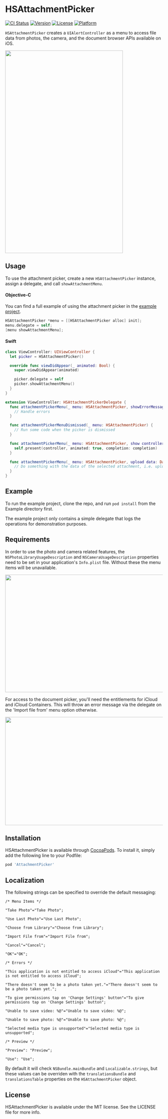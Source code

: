 # HSAttachmentPicker

[![CI Status](http://img.shields.io/travis/helpscout/HSAttachmentPicker.svg?style=flat)](https://travis-ci.org/helpscout/HSAttachmentPicker)
[![Version](https://img.shields.io/cocoapods/v/HSAttachmentPicker.svg?style=flat)](http://cocoapods.org/pods/HSAttachmentPicker)
[![License](https://img.shields.io/cocoapods/l/HSAttachmentPicker.svg?style=flat)](http://cocoapods.org/pods/HSAttachmentPicker)
[![Platform](https://img.shields.io/cocoapods/p/HSAttachmentPicker.svg?style=flat)](http://cocoapods.org/pods/HSAttachmentPicker)

`HSAttachmentPicker` creates a `UIAlertController` as a menu to access file data from photos, the camera, and the document browser APIs available on iOS.

<img src="https://github.com/helpscout/HSAttachmentPicker/raw/master/picker_preview.png" width="376" height="648">

## Usage

To use the attachment picker, create a new `HSAttachmentPicker` instance, assign a delegate, and call `showAttachmentMenu`.

#### Objective-C

You can find a full example of using the attachment picker in the [example project](Example).

```objective-c
HSAttachmentPicker *menu = [[HSAttachmentPicker alloc] init];
menu.delegate = self;
[menu showAttachmentMenu];
```

#### Swift

```swift
class ViewController: UIViewController {
  let picker = HSAttachmentPicker()

  override func viewDidAppear(_ animated: Bool) {
    super.viewDidAppear(animated)

    picker.delegate = self
    picker.showAttachmentMenu()
  }
}

extension ViewController: HSAttachmentPickerDelegate {
  func attachmentPickerMenu(_ menu: HSAttachmentPicker, showErrorMessage errorMessage: String) {
    // Handle errors
  }

  func attachmentPickerMenuDismissed(_ menu: HSAttachmentPicker) {
    // Run some code when the picker is dismissed
  }

  func attachmentPickerMenu(_ menu: HSAttachmentPicker, show controller: UIViewController, completion: (() -> Void)? = nil) {
    self.present(controller, animated: true, completion: completion)
  }

  func attachmentPickerMenu(_ menu: HSAttachmentPicker, upload data: Data, filename: String, image: UIImage?) {
    // Do something with the data of the selected attachment, i.e. upload it to a web service
  }
}
```

## Example

To run the example project, clone the repo, and run `pod install` from the Example directory first.

The example project only contains a simple delegate that logs the operations for demonstration purposes.

## Requirements

In order to use the photo and camera related features, the `NSPhotoLibraryUsageDescription` and `NSCameraUsageDescription` properties need to be set in your application's `Info.plist` file. Without these the menu items will be unavailable.

<img src="https://github.com/helpscout/HSAttachmentPicker/raw/master/picker_photos_permissions.png" width="650" height="376">

For access to the document picker, you'll need the entitlements for iCloud and iCloud Containers. This will throw an error message via the delegate on the 'Import file from' menu option otherwise.

<img src="https://github.com/helpscout/HSAttachmentPicker/raw/master/picker_icloud_permissions.png" width="856" height="346">

## Installation

HSAttachmentPicker is available through [CocoaPods](http://cocoapods.org). To install
it, simply add the following line to your Podfile:

```ruby
pod 'AttachmentPicker'
```

## Localization

The following strings can be specified to override the default messaging:

```
/* Menu Items */

"Take Photo"="Take Photo";

"Use Last Photo"="Use Last Photo";

"Choose from Library"="Choose from Library";

"Import File from"="Import File from";

"Cancel"="Cancel";

"OK"="OK";

/* Errors */

"This application is not entitled to access iCloud"="This application is not entitled to access iCloud";

"There doesn't seem to be a photo taken yet."="There doesn't seem to be a photo taken yet.";

"To give permissions tap on 'Change Settings' button"="To give permissions tap on 'Change Settings' button";

"Unable to save video: %@"="Unable to save video: %@";

"Unable to save photo: %@"="Unable to save photo: %@";

"Selected media type is unsupported"="Selected media type is unsupported";

/* Preview */

"Preview": "Preview";

"Use": "Use";
```

By default it will check `NSBundle.mainBundle` and `Localizable.strings`, but these values can be overriden with the `translationsBundle` and `translationsTable` properties on the `HSAttachmentPicker` object.

## License

HSAttachmentPicker is available under the MIT license. See the LICENSE file for more info.
